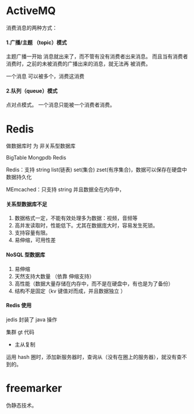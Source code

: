 # ActiveMQ

消费消息的两种方式：

#### 1.广播/主题 （topic）模式

主题广播一开始 消息就出来了，而不管有没有消费者出来消息。 而且当有消费者消费时，之前的未被消费的广播出来的消息，就无法再 被消费。

一个消息 可以被多个，消费这消费

#### 2.队列（queue）模式

点对点模式。 一个消息只能被一个消费者消费。

# Redis

做数据库时 为 非关系型数据库

BigTable Mongpdb Redis

Redis：支持 string list(链表) set(集合) zset(有序集合)，数据可以保存在硬盘中 数据持久化

MEmcached：只支持 string 并且数据全在内存中，

#### 关系型数据库不足

1. 数据格式一定，不能有效处理多为数据：视频，音频等
2. 高并发读取时，性能低下。尤其在数据庞大时，容易发生死锁。
3. 支持容量有限。
4. 易伸缩，可用性差

#### NoSQL 型数据库

1. 易伸缩
2. 天然支持大数量 （依靠 伸缩支持）
3. 高性能（数据大量存储在内存中，而不是在硬盘中，有也是为了备份）
4. 结构不是固定（kv 键值对而成，并且数据独立 ）

#### Redis 使用

jedis 封装了 java 操作

集群 gt 代码

- 主从复制

运用 hash 圈时，添加新服务器时，查询从（没有在圈上的服务器），就没有查不到的。

# freemarker

伪静态技术。
